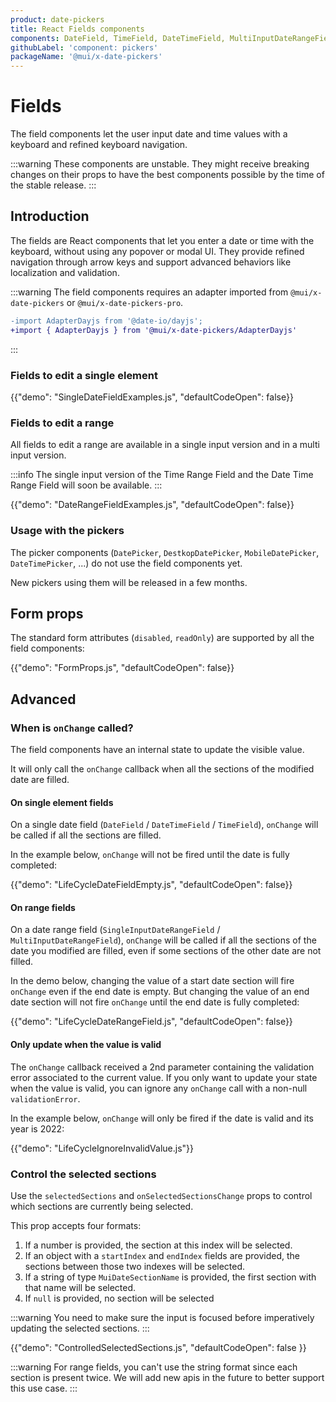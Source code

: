 ```yaml
---
product: date-pickers
title: React Fields components
components: DateField, TimeField, DateTimeField, MultiInputDateRangeField, SingleInputDateRangeField, MultiInputTimeRangeField, MultiInputDateTimeRangeField
githubLabel: 'component: pickers'
packageName: '@mui/x-date-pickers'
---
```


# Fields

<p class="description">The field components let the user input date and time values with a keyboard and refined keyboard navigation.</p>

:::warning
These components are unstable.
They might receive breaking changes on their props to have the best components possible by the time of the stable release.
:::

## Introduction

The fields are React components that let you enter a date or time with the keyboard, without using any popover or modal UI.
They provide refined navigation through arrow keys and support advanced behaviors like localization and validation.

:::warning
The field components requires an adapter imported from `@mui/x-date-pickers` or `@mui/x-date-pickers-pro`.

```diff
-import AdapterDayjs from '@date-io/dayjs';
+import { AdapterDayjs } from '@mui/x-date-pickers/AdapterDayjs'
```

:::

### Fields to edit a single element

{{"demo": "SingleDateFieldExamples.js", "defaultCodeOpen": false}}

### Fields to edit a range [<span class="plan-pro"></span>](/x/introduction/licensing/#pro-plan)

All fields to edit a range are available in a single input version and in a multi input version.

:::info
The single input version of the Time Range Field and the Date Time Range Field will soon be available.
:::

{{"demo": "DateRangeFieldExamples.js", "defaultCodeOpen": false}}

### Usage with the pickers

The picker components (`DatePicker`, `DestkopDatePicker`, `MobileDatePicker`, `DateTimePicker`, ...) do not use the field components yet.

New pickers using them will be released in a few months.

## Form props

The standard form attributes (`disabled`, `readOnly`) are supported by all the field components:

{{"demo": "FormProps.js", "defaultCodeOpen": false}}

## Advanced

### When is `onChange` called?

The field components have an internal state to update the visible value.

It will only call the `onChange` callback when all the sections of the modified date are filled.

#### On single element fields

On a single date field (`DateField` / `DateTimeField` / `TimeField`),
`onChange` will be called if all the sections are filled.

In the example below, `onChange` will not be fired until the date is fully completed:

{{"demo": "LifeCycleDateFieldEmpty.js", "defaultCodeOpen": false}}

#### On range fields [<span class="plan-pro"></span>](/x/introduction/licensing/#pro-plan)

On a date range field (`SingleInputDateRangeField` / `MultiInputDateRangeField`),
`onChange` will be called if all the sections of the date you modified are filled,
even if some sections of the other date are not filled.

In the demo below, changing the value of a start date section will fire `onChange` even if the end date is empty.
But changing the value of an end date section will not fire `onChange` until the end date is fully completed:

{{"demo": "LifeCycleDateRangeField.js", "defaultCodeOpen": false}}

#### Only update when the value is valid

The `onChange` callback received a 2nd parameter containing the validation error associated to the current value.
If you only want to update your state when the value is valid, you can ignore any `onChange` call with a non-null `validationError`.

In the example below, `onChange` will only be fired if the date is valid and its year is 2022:

{{"demo": "LifeCycleIgnoreInvalidValue.js"}}

### Control the selected sections

Use the `selectedSections` and `onSelectedSectionsChange` props to control which sections are currently being selected.

This prop accepts four formats:

1. If a number is provided, the section at this index will be selected.
2. If an object with a `startIndex` and `endIndex` fields are provided, the sections between those two indexes will be selected.
3. If a string of type `MuiDateSectionName` is provided, the first section with that name will be selected.
4. If `null` is provided, no section will be selected

:::warning
You need to make sure the input is focused before imperatively updating the selected sections.
:::

{{"demo": "ControlledSelectedSections.js", "defaultCodeOpen": false }}

:::warning
For range fields, you can't use the string format since each section is present twice.
We will add new apis in the future to better support this use case.
:::
